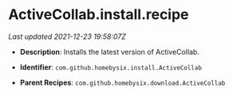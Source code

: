 # ActiveCollab.install.recipe

_Last updated 2021-12-23 19:58:07Z_

- **Description**: Installs the latest version of ActiveCollab.

- **Identifier**: `com.github.homebysix.install.ActiveCollab`

- **Parent Recipes**: `com.github.homebysix.download.ActiveCollab`